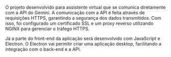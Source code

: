 O projeto desenvolvido para  assistente virtual que se comunica diretamente com a API do Gemini. A comunicação com a API é feita através de requisições HTTPS, garantindo a segurança dos dados transmitidos. Com isso, foi configurado um certificado SSL e um proxy reverso utilizando NGINX para gerenciar o tráfego HTTPS.

Já a parte do front-end da aplicação será desenvolvido com JavaScript e Electron. O Electron vai permitir criar uma aplicação desktop, facilitando a integração com o back-end e a API.
